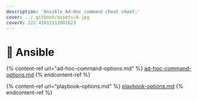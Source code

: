 ```yaml
---
description: 'Ansible Ad-Hoc command cheat sheet:'
cover: ../.gitbook/assets/A.jpg
coverY: 222.41012111001623
---
```


# 🔄 Ansible

{% content-ref url="ad-hoc-command-options.md" %}
[ad-hoc-command-options.md](ad-hoc-command-options.md)
{% endcontent-ref %}

{% content-ref url="playbook-options.md" %}
[playbook-options.md](playbook-options.md)
{% endcontent-ref %}

